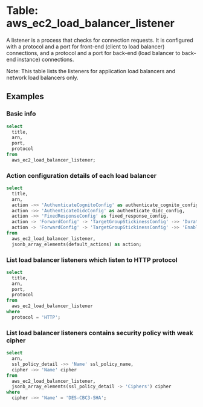# Table: aws_ec2_load_balancer_listener

A listener is a process that checks for connection requests. It is configured with a protocol and a port for front-end (client to load balancer) connections, and a protocol and a port for back-end (load balancer to back-end instance) connections.

Note: This table lists the listeners for application load balancers and network load balancers only.

## Examples

### Basic info

```sql
select
  title,
  arn,
  port,
  protocol
from
  aws_ec2_load_balancer_listener;
```


### Action configuration details of each load balancer

```sql
select
  title,
  arn,
  action ->> 'AuthenticateCognitoConfig' as authenticate_cognito_config,
  action ->> 'AuthenticateOidcConfig' as authenticate_Oidc_config,
  action ->> 'FixedResponseConfig' as fixed_response_config,
  action -> 'ForwardConfig' -> 'TargetGroupStickinessConfig' ->> 'DurationSeconds' as duration_seconds,
  action -> 'ForwardConfig' -> 'TargetGroupStickinessConfig' ->> 'Enabled' as target_group_stickiness_config_enabled
from
  aws_ec2_load_balancer_listener,
  jsonb_array_elements(default_actions) as action;
```


### List load balancer listeners which listen to HTTP protocol

```sql
select
  title,
  arn,
  port,
  protocol
from
  aws_ec2_load_balancer_listener
where
  protocol = 'HTTP';
```


### List load balancer listeners contains security policy with weak cipher

```sql
select
  arn,
  ssl_policy_detail ->> 'Name' ssl_policy_name,
  cipher ->> 'Name' cipher
from
  aws_ec2_load_balancer_listener,
  jsonb_array_elements(ssl_policy_detail -> 'Ciphers') cipher
where
  cipher ->> 'Name' = 'DES-CBC3-SHA';
```
